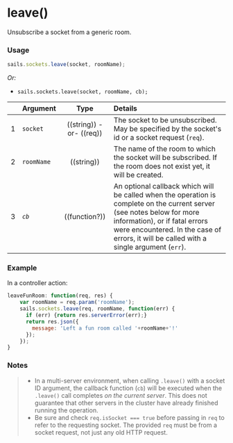 # leave()

Unsubscribe a socket from a generic room.

### Usage

```js
sails.sockets.leave(socket, roomName);
```

_Or:_
+ `sails.sockets.leave(socket, roomName, cb);`



|   | Argument   | Type        | Details |
|---|------------|:-----------:|:--------|
| 1 | `socket`   | ((string)) -or- ((req)) | The socket to be unsubscribed.  May be specified by the socket's id or a socket request (`req`).
| 2 | `roomName` | ((string))  | The name of the room to which the socket will be subscribed.  If the room does not exist yet, it will be created.
| 3 | _`cb`_       | ((function?))| An optional callback which will be called when the operation is complete on the current server (see notes below for more information), or if fatal errors were encountered.  In the case of errors, it will be called with a single argument (`err`).


### Example

In a controller action:

```javascript
leaveFunRoom: function(req, res) {
    var roomName = req.param('roomName');
    sails.sockets.leave(req, roomName, function(err) {
      if (err) {return res.serverError(err);}
      return res.json({
        message: 'Left a fun room called '+roomName+'!'
      });
    });
}
```

### Notes
> + In a multi-server environment, when calling `.leave()` with a socket ID argument, the callback function (`cb`) will be executed when the `.leave()` call completes _on the current server_.  This does not guarantee that other servers in the cluster have already finished running the operation.
> + Be sure and check `req.isSocket === true` before passing in `req` to refer to the requesting socket.  The provided `req` must be from a socket request, not just any old HTTP request.



<docmeta name="displayName" value="leave()">

